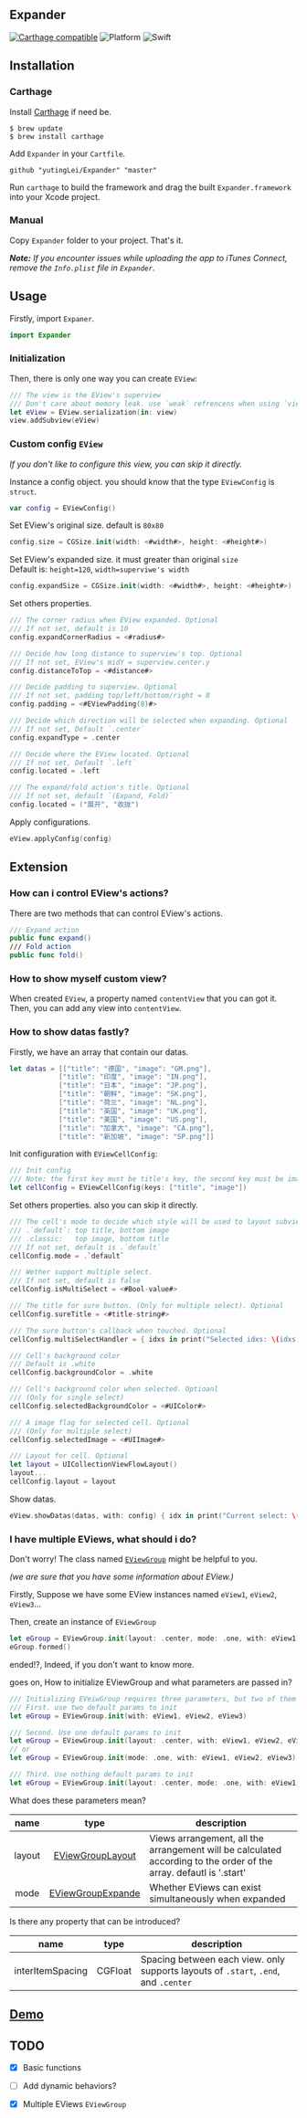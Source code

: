 ## Expander

[![Carthage compatible](https://img.shields.io/badge/Carthage-compatible-4BC51D.svg?style=flat)](https://github.com/Carthage/Carthage) ![Platform](https://img.shields.io/badge/platform-iOS-4BC51D.svg) ![Swift](https://img.shields.io/badge/Swift-4.2-4BC51D.svg)


## Installation

### Carthage
Install [Carthage](https://github.com/Carthage/Carthage) if need be.

```
$ brew update
$ brew install carthage
```

Add `Expander` in your `Cartfile`.

```
github "yutingLei/Expander" "master"
```

Run `carthage` to build the framework and drag the built `Expander.framework` into your Xcode project.

### Manual
Copy `Expander` folder to your project. That's it.

_**Note:** If you encounter issues while uploading the app to iTunes Connect, remove the `Info.plist` file in `Expander`._


## Usage

Firstly, import `Expaner`.

```swift
import Expander
```

### Initialization

Then, there is only one way you can create `EView`:

```swift
/// The view is the EView's superview
/// Don't care about memory leak. use `weak` refrencens when using `view`.
let eView = EView.serialization(in: view)
view.addSubview(eView)
```

### Custom config `EView`
*If you don't like to configure this view, you can skip it directly.*

Instance a config object. you should know that the type `EViewConfig` is `struct`.

```swift
var config = EViewConfig()
```

Set EView's original size. default is `80x80`

```swift
config.size = CGSize.init(width: <#width#>, height: <#height#>)
```

Set EView's expanded size. it must greater than original `size`  
Default is: `height=120`, `width=superviwe's width`

```swift
config.expandSize = CGSize.init(width: <#width#>, height: <#height#>)
```

Set others properties.

```swift
/// The corner radius when EView expanded. Optional
/// If not set, default is 10
config.expandCornerRadius = <#radius#>

/// Decide how long distance to superview's top. Optional
/// If not set, EView's midY = superview.center.y
config.distanceToTop = <#distance#>

/// Decide padding to superview. Optional
/// If not set, padding top/left/bottom/right = 8
config.padding = <#EViewPadding(8)#>

/// Decide which direction will be selected when expanding. Optional
/// If not set, Default `.center`
config.expandType = .center

/// Decide where the EView located. Optional
/// If not set, Default `.left`
config.located = .left

/// The expand/fold action's title. Optional
/// If not set, default `(Expand, Fold)`
config.located = ("展开", "收拢")
```

Apply configurations.

```swift
eView.applyConfig(config)
```

## Extension

### How can i control EView's actions?

There are two methods that can control EView's actions.

```swift
/// Expand action
public func expand()
/// Fold action
public func fold()
```

### How to show myself custom view?

When created `EView`, a property named `contentView` that you can got it.  
Then, you can add any view into `contentView`.

### How to show datas fastly?

Firstly, we have an array that contain our datas.

```swift
let datas = [["title": "德国", "image": "GM.png"],
            ["title": "印度", "image": "IN.png"],
            ["title": "日本", "image": "JP.png"],
            ["title": "朝鲜", "image": "SK.png"],
            ["title": "荷兰", "image": "NL.png"],
            ["title": "英国", "image": "UK.png"],
            ["title": "美国", "image": "US.png"],
            ["title": "加拿大", "image": "CA.png"],
            ["title": "新加坡", "image": "SP.png"]]
```

Init configuration with `EViewCellConfig`:

```swift
/// Init config
/// Note: the first key must be title's key, the second key must be image's key
let cellConfig = EViewCellConfig(keys: ["title", "image"])
```

Set others properties. also you can skip it directly.

```swift
/// The cell's mode to decide which style will be used to layout subviews.
/// .`default`: top title, bottom image
/// .classic:   top image, bottom title
/// If not set, default is .`default`
cellConfig.mode = .`default`

/// Wether support multiple select.
/// If not set, default is false
cellConfig.isMultiSelect = <#Bool-value#>

/// The title for sure button. (Only for multiple select). Optional
cellConfig.sureTitle = <#title-string#>

/// The sure button's callback when touched. Optional
cellConfig.multiSelectHandler = { idxs in print("Selected idxs: \(idxs)") }

/// Cell's background color
/// Default is .white
cellConfig.backgroundColor = .white

/// Cell's background color when selected. Optioanl
/// (Only for single select)
cellConfig.selectedBackgroundColor = <#UIColor#>

/// A image flag for selected cell. Optional
/// (Only for multiple select)
cellConfig.selectedImage = <#UIImage#>

/// Layout for cell. Optional
let layout = UICollectionViewFlowLayout()
layout...
cellConfig.layout = layout
```

Show datas.

```swift
eView.showDatas(datas, with: config) { idx in print("Current select: \(idx)")}
```

### I have multiple EViews, what should i do?

Don't worry! The class named [`EViewGroup`](#eviewgroup) might be helpful to you.

*(we are sure that you have some information about EView.)*

Firstly, Suppose we have some EView instances named `eView1`, `eView2`, `eView3`...

Then, create an instance of `EViewGroup`

```swift
let eGroup = EViewGroup.init(layout: .center, mode: .one, with: eView1, eView2, eView3)
eGroup.formed()
```
ended!?, Indeed, if you don't want to know more.

goes on, How to initialize EViewGroup and what parameters are passed in?

```swift
/// Initializing EVeiwGroup requires three parameters, but two of them can use the default parameters.
/// First. use two default params to init
let eGroup = EViewGroup.init(with: eView1, eView2, eView3)

/// Second. Use one default params to init
let eGroup = EViewGroup.init(layout: .center, with: eView1, eView2, eView3)
// or
let eGroup = EViewGroup.init(mode: .one, with: eView1, eView2, eView3)

/// Third. Use nothing default params to init
let eGroup = EViewGroup.init(layout: .center, mode: .one, with: eView1, eView2, eView3) 
```
What does these parameters mean?

| name | type | description |
| :--: | :--: | --------- |
| layout | [EViewGroupLayout](https://github.com/yutingLei/Expander/blob/626d6a73fbfd464f131a10ea6f45b8dc6248418c/Expander/EViewGroup.swift#L24) | Views arrangement, all the arrangement will be calculated according to the order of the array. defautl is '.start' |
| mode | [EViewGroupExpande](https://github.com/yutingLei/Expander/blob/626d6a73fbfd464f131a10ea6f45b8dc6248418c/Expander/EViewGroup.swift#L40) | Whether EViews can exist simultaneously when expanded |

Is there any property that can be introduced?

| name | type | description |
| :--: | :--: | --------- |
| interItemSpacing | CGFloat | Spacing between each view. only supports layouts of `.start`, `.end`, and `.center` |

## [Demo](https://github.com/yutingLei/Expander/blob/master/DEMO.md)



## TODO
- [x] Basic functions
- [ ] Add dynamic behaviors?
- [x] Multiple EViews `EViewGroup`


